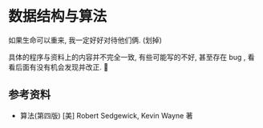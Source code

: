 # 数据结构与算法

如果生命可以重来, 我一定好好对待他们俩. (划掉)

具体的程序与资料上的内容并不完全一致, 有些可能写的不好, 甚至存在 bug , 看看后面有没有机会发现并改正. :dog:

## 参考资料
- 算法(第四版) [美] Robert Sedgewick, Kevin Wayne 著
